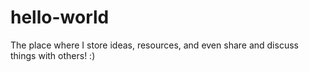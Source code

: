 # hello-world
The place where I store ideas, resources, and even share and discuss things with others! :)
